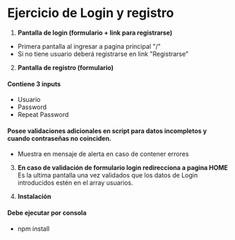 # Ejercicio de Login y registro

1. **Pantalla de login (formulario + link para registrarse)**
  * Primera pantalla al ingresar a pagina principal "/"
  * Si no tiene usuario deberá registrarse en link "Registrarse"

2. **Pantalla de registro (formulario)**
#### Contiene 3 inputs
  * Usuario
  * Password
  * Repeat Password

#### Posee validaciones adicionales en script para datos incompletos y cuando contraseñas no coinciden.
  * Muestra en mensaje de alerta en caso de contener errores

3. **En caso de validación de formulario login redirecciona a pagina HOME**
Es la ultima pantalla una vez validados que los datos de Login introducidos estén en el array usuarios.

4. **Instalación**
#### Debe ejecutar por consola
  * npm install

